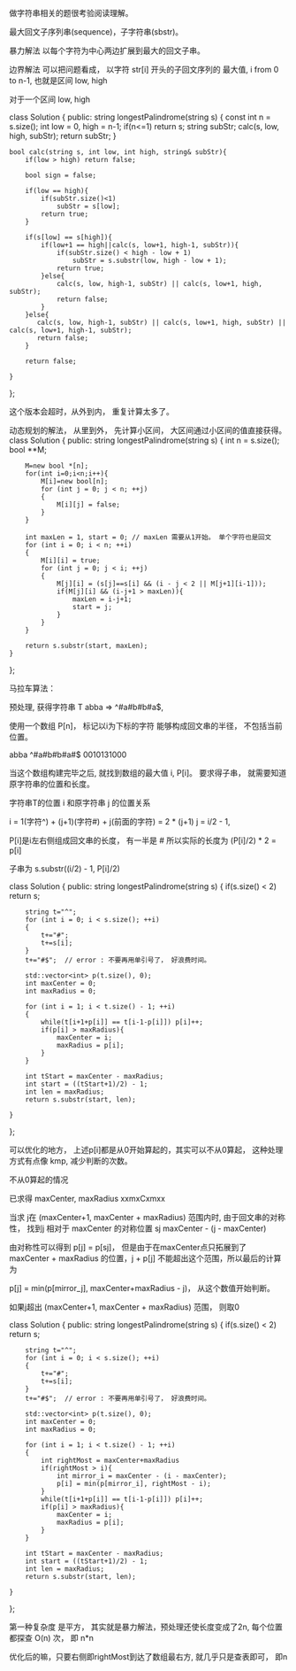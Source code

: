 做字符串相关的题很考验阅读理解。 

最大回文子序列串(sequence)，子字符串(sbstr)。


暴力解法
    以每个字符为中心两边扩展到最大的回文子串。 

边界解法
    可以把问题看成， 以字符 str[i] 开头的子回文序列的 最大值, i from 0 to n-1, 也就是区间 low, high

对于一个区间 low, high

class Solution {
public:
    string longestPalindrome(string s) {
        const int n = s.size();
        int low = 0, high = n-1;
        if(n<=1) return s;
        string subStr;
        calc(s, low, high, subStr);
        return subStr;
    }

    bool calc(string s, int low, int high, string& subStr){
        if(low > high) return false;

        bool sign = false;

        if(low == high){
            if(subStr.size()<1) 
                subStr = s[low];
            return true;
        } 
                                                                                                                                                                                                                                       
        if(s[low] == s[high]){
            if(low+1 == high||calc(s, low+1, high-1, subStr)){
                if(subStr.size() < high - low + 1)
                    subStr = s.substr(low, high - low + 1);
                return true;
            }else{
                calc(s, low, high-1, subStr) || calc(s, low+1, high, subStr);
                return false;
            }
        }else{
           calc(s, low, high-1, subStr) || calc(s, low+1, high, subStr) || calc(s, low+1, high-1, subStr);
           return false;
        }
        
        return false;
        
    }
};

这个版本会超时，从外到内， 重复计算太多了。

动态规划的解法， 从里到外， 先计算小区间， 大区间通过小区间的值直接获得。
class Solution {
public:
    string longestPalindrome(string s) {
        int n = s.size();
        bool **M;

        M=new bool *[n];
        for(int i=0;i<n;i++){
            M[i]=new bool[n];
            for (int j = 0; j < n; ++j)
            {
                M[i][j] = false;
            }
        }

        int maxLen = 1, start = 0; // maxLen 需要从1开始。 单个字符也是回文
        for (int i = 0; i < n; ++i)
        {
            M[i][i] = true;
            for (int j = 0; j < i; ++j)
            {
                M[j][i] = (s[j]==s[i] && (i - j < 2 || M[j+1][i-1]));
                if(M[j][i] && (i-j+1 > maxLen)){
                    maxLen = i-j+1;
                    start = j;
                }
            }
        }

        return s.substr(start, maxLen);
    }
};


马拉车算法：

预处理, 获得字符串 T
abba => ^#a#b#b#a$, 

使用一个数组 P[n]， 标记以i为下标的字符 能够构成回文串的半径， 不包括当前位置。

abba
^#a#b#b#a#$
0010131000

当这个数组构建完毕之后, 就找到数组的最大值 i, P[i]。 要求得子串， 就需要知道原字符串的位置和长度。

字符串T的位置 i 和原字符串 j 的位置关系

i = 1(字符^) + (j+1)(字符#) + j(前面的字符) = 2 * (j+1) 
j = i/2 - 1, 

P[i]是i左右侧组成回文串的长度， 有一半是 # 所以实际的长度为 (P[i]/2) * 2 = p[i]

子串为 s.substr((i/2) - 1, P[i]/2)

class Solution {
public:
    string longestPalindrome(string s) {
        if(s.size() < 2) return s;

        string t="^";
        for (int i = 0; i < s.size(); ++i)
        {   
            t+="#";
            t+=s[i];
        }
        t+="#$";  // error : 不要再用单引号了， 好浪费时间。
        
        std::vector<int> p(t.size(), 0);
        int maxCenter = 0;
        int maxRadius = 0;

        for (int i = 1; i < t.size() - 1; ++i)
        {
            while(t[i+1+p[i]] == t[i-1-p[i]]) p[i]++;
            if(p[i] > maxRadius){
                maxCenter = i;
                maxRadius = p[i];
            }
        }
        
        int tStart = maxCenter - maxRadius;
        int start = ((tStart+1)/2) - 1;
        int len = maxRadius;
        return s.substr(start, len);
        
    }
};

可以优化的地方， 上述p[i]都是从0开始算起的，其实可以不从0算起， 这种处理方式有点像 kmp, 减少判断的次数。

不从0算起的情况

已求得 maxCenter, maxRadius
xxmxCxmxx

当求 j在 (maxCenter+1, maxCenter + maxRadius) 范围内时, 由于回文串的对称性， 找到j 相对于 maxCenter 的对称位置 sj maxCenter - (j - maxCenter)

由对称性可以得到 p[j] = p[sj]， 但是由于在maxCenter点只拓展到了  maxCenter + maxRadius 的位置，j + p[j] 不能超出这个范围，所以最后的计算为

p[j] = min(p[mirror_j], maxCenter+maxRadius - j)， 从这个数值开始判断。 

如果j超出 (maxCenter+1, maxCenter + maxRadius) 范围， 则取0

class Solution {
public:
    string longestPalindrome(string s) {
        if(s.size() < 2) return s;

        string t="^";
        for (int i = 0; i < s.size(); ++i)
        {   
            t+="#";
            t+=s[i];
        }
        t+="#$";  // error : 不要再用单引号了， 好浪费时间。
        
        std::vector<int> p(t.size(), 0);
        int maxCenter = 0;
        int maxRadius = 0;

        for (int i = 1; i < t.size() - 1; ++i)
        {
            int rightMost = maxCenter+maxRadius
            if(rightMost > i){
                int mirror_i = maxCenter - (i - maxCenter);
                p[i] = min(p[mirror_i], rightMost - i);
            }
            while(t[i+1+p[i]] == t[i-1-p[i]]) p[i]++;
            if(p[i] > maxRadius){
                maxCenter = i;
                maxRadius = p[i];
            }
        }
        
        int tStart = maxCenter - maxRadius;
        int start = ((tStart+1)/2) - 1;
        int len = maxRadius;
        return s.substr(start, len);
        
    }
};

第一种复杂度 是平方， 其实就是暴力解法，预处理还使长度变成了2n,  每个位置都探查 O(n) 次， 即 n*n

优化后的嘛，只要右侧即rightMost到达了数组最右方, 就几乎只是查表即可， 即n 